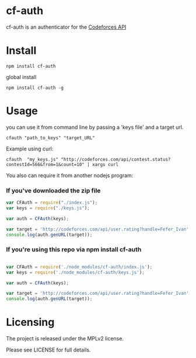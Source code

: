 cf-auth
=======

cf-auth is an authenticator for the [Codeforces API](http://codeforces.com/api/help)

Install
=======

    npm install cf-auth

global install

    npm install cf-auth -g


Usage
=====

you can use it from command line by passing a 'keys file' and a target url.

    cfauth "path_to_keys" "target_URL"

Example using curl:

    cfauth  "my_keys.js" "http://codeforces.com/api/contest.status?contestId=566&from=1&count=10" | xargs curl

You also can require it from another nodejs program:
###  If you've downloaded the zip file
```javascript
var CFAuth = require("./index.js");
var keys = require("./keys.js");

var auth = CFAuth(keys);

var target = 'http://codeforces.com/api/user.rating?handle=Fefer_Ivan';
console.log(auth.genURL(target));
```
###  If you're using this repo via npm install cf-auth
```javascript

var CFAuth = require('./node_modules/cf-auth/index.js');
var keys = require('./node_modules/cf-auth/keys.js');

var auth = CFAuth(keys);

var target = 'http://codeforces.com/api/user.rating?handle=Fefer_Ivan';
console.log(auth.genURL(target));
```

Licensing
=========

The project is released under the MPLv2 license.

Please see LICENSE for full details.
